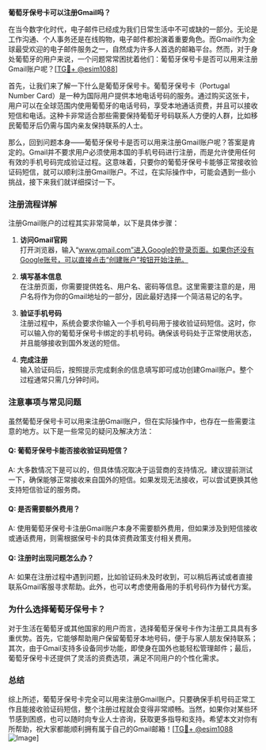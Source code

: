 **葡萄牙保号卡可以注册Gmail吗？**

在当今数字化时代，电子邮件已经成为我们日常生活中不可或缺的一部分。无论是工作沟通、个人事务还是在线购物，电子邮件都扮演着重要角色。而Gmail作为全球最受欢迎的电子邮件服务之一，自然成为许多人首选的邮箱平台。然而，对于身处葡萄牙的用户来说，一个问题常常困扰着他们：葡萄牙保号卡是否可以用来注册Gmail账户呢？[[TG💪+ @esim1088](https://t.me/s/esim1088)]

首先，让我们来了解一下什么是葡萄牙保号卡。葡萄牙保号卡（Portugal Number Card）是一种为国际用户提供本地电话号码的服务。通过购买这张卡，用户可以在全球范围内使用葡萄牙的电话号码，享受本地通话资费，并且可以接收短信和电话。这种卡非常适合那些需要保持葡萄牙号码联系人方便的人群，比如移民葡萄牙后仍需与国内亲友保持联系的人士。

那么，回到问题本身——葡萄牙保号卡是否可以用来注册Gmail账户呢？答案是肯定的。Gmail并不要求用户必须使用本国的手机号码进行注册，而是允许使用任何有效的手机号码完成验证过程。这意味着，只要你的葡萄牙保号卡能够正常接收验证码短信，就可以顺利注册Gmail账户。不过，在实际操作中，可能会遇到一些小挑战，接下来我们就详细探讨一下。

### 注册流程详解

注册Gmail账户的过程其实非常简单，以下是具体步骤：

1. **访问Gmail官网**  
   打开浏览器，输入“www.gmail.com”进入Google的登录页面。如果你还没有Google账号，可以直接点击“创建账户”按钮开始注册。

2. **填写基本信息**  
   在注册页面，你需要提供姓名、用户名、密码等信息。这里需要注意的是，用户名将作为你的Gmail地址的一部分，因此最好选择一个简洁易记的名字。

3. **验证手机号码**  
   注册过程中，系统会要求你输入一个手机号码用于接收验证码短信。这时，你可以输入你的葡萄牙保号卡绑定的手机号码。确保该号码处于正常使用状态，并且能够接收到国外发送的短信。

4. **完成注册**  
   输入验证码后，按照提示完成剩余的信息填写即可成功创建Gmail账户。整个过程通常只需几分钟时间。

### 注意事项与常见问题

虽然葡萄牙保号卡可以用来注册Gmail账户，但在实际操作中，也存在一些需要注意的地方。以下是一些常见的疑问及解决方法：

#### Q: 葡萄牙保号卡能否接收验证码短信？
A: 大多数情况下是可以的，但具体情况取决于运营商的支持情况。建议提前测试一下，确保能够正常接收来自国外的短信。如果发现无法接收，可以尝试更换其他支持短信验证的服务商。

#### Q: 是否需要额外费用？
A: 使用葡萄牙保号卡注册Gmail账户本身不需要额外费用，但如果涉及到短信接收或通话费用，则需根据保号卡的具体资费政策支付相关费用。

#### Q: 注册时出现问题怎么办？
A: 如果在注册过程中遇到问题，比如验证码未及时收到，可以稍后再试或者直接联系Gmail客服寻求帮助。此外，也可以考虑使用备用的手机号码作为替代方案。

### 为什么选择葡萄牙保号卡？

对于生活在葡萄牙或其他国家的用户而言，选择葡萄牙保号卡作为注册工具具有多重优势。首先，它能够帮助用户保留葡萄牙本地号码，便于与家人朋友保持联系；其次，由于Gmail支持多设备同步功能，即使身在国外也能轻松管理邮件；最后，葡萄牙保号卡还提供了灵活的资费选项，满足不同用户的个性化需求。

### 总结

综上所述，葡萄牙保号卡完全可以用来注册Gmail账户。只要确保手机号码正常工作且能接收验证码短信，整个注册过程就会变得非常顺畅。当然，如果你对某些环节感到困惑，也可以随时向专业人士咨询，获取更多指导和支持。希望本文对你有所帮助，祝大家都能顺利拥有属于自己的Gmail邮箱！[[TG💪+ @esim1088](https://t.me/s/esim1088) ![Image](https://i.postimg.cc/4NQfJmqS/Snipaste-2025-05-13-00-14-12.png)]